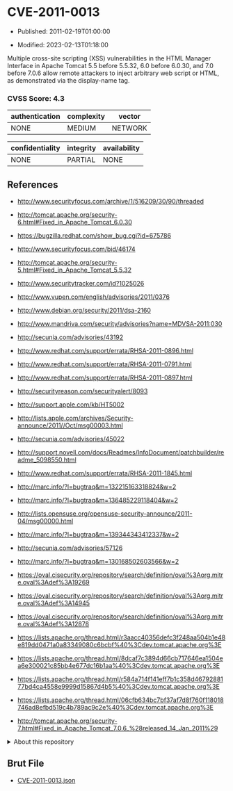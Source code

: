# CVE-2011-0013

- Published: 2011-02-19T01:00:00

- Modified: 2023-02-13T01:18:00

Multiple cross-site scripting (XSS) vulnerabilities in the HTML Manager Interface in Apache Tomcat 5.5 before 5.5.32, 6.0 before 6.0.30, and 7.0 before 7.0.6 allow remote attackers to inject arbitrary web script or HTML, as demonstrated via the display-name tag.

### CVSS Score: **4.3**

| authentication | complexity | vector |
| --- | --- | --- |
| NONE | MEDIUM | NETWORK |

| confidentiality | integrity | availability |
| --- | --- | --- |
| NONE | PARTIAL | NONE |

## References

* http://www.securityfocus.com/archive/1/516209/30/90/threaded

* http://tomcat.apache.org/security-6.html#Fixed_in_Apache_Tomcat_6.0.30

* https://bugzilla.redhat.com/show_bug.cgi?id=675786

* http://www.securityfocus.com/bid/46174

* http://tomcat.apache.org/security-5.html#Fixed_in_Apache_Tomcat_5.5.32

* http://www.securitytracker.com/id?1025026

* http://www.vupen.com/english/advisories/2011/0376

* http://www.debian.org/security/2011/dsa-2160

* http://www.mandriva.com/security/advisories?name=MDVSA-2011:030

* http://secunia.com/advisories/43192

* http://www.redhat.com/support/errata/RHSA-2011-0896.html

* http://www.redhat.com/support/errata/RHSA-2011-0791.html

* http://www.redhat.com/support/errata/RHSA-2011-0897.html

* http://securityreason.com/securityalert/8093

* http://support.apple.com/kb/HT5002

* http://lists.apple.com/archives/Security-announce/2011//Oct/msg00003.html

* http://secunia.com/advisories/45022

* http://support.novell.com/docs/Readmes/InfoDocument/patchbuilder/readme_5098550.html

* http://www.redhat.com/support/errata/RHSA-2011-1845.html

* http://marc.info/?l=bugtraq&m=132215163318824&w=2

* http://marc.info/?l=bugtraq&m=136485229118404&w=2

* http://lists.opensuse.org/opensuse-security-announce/2011-04/msg00000.html

* http://marc.info/?l=bugtraq&m=139344343412337&w=2

* http://secunia.com/advisories/57126

* http://marc.info/?l=bugtraq&m=130168502603566&w=2

* https://oval.cisecurity.org/repository/search/definition/oval%3Aorg.mitre.oval%3Adef%3A19269

* https://oval.cisecurity.org/repository/search/definition/oval%3Aorg.mitre.oval%3Adef%3A14945

* https://oval.cisecurity.org/repository/search/definition/oval%3Aorg.mitre.oval%3Adef%3A12878

* https://lists.apache.org/thread.html/r3aacc40356defc3f248aa504b1e48e819dd0471a0a83349080c6bcbf%40%3Cdev.tomcat.apache.org%3E

* https://lists.apache.org/thread.html/8dcaf7c3894d66cb717646ea1504ea6e300021c85bb4e677dc16b1aa%40%3Cdev.tomcat.apache.org%3E

* https://lists.apache.org/thread.html/r584a714f141eff7b1c358d4679288177bd4ca4558e9999d15867d4b5%40%3Cdev.tomcat.apache.org%3E

* https://lists.apache.org/thread.html/06cfb634bc7bf37af7d8f760f118018746ad8efbd519c4b789ac9c2e%40%3Cdev.tomcat.apache.org%3E

* http://tomcat.apache.org/security-7.html#Fixed_in_Apache_Tomcat_7.0.6_%28released_14_Jan_2011%29

<details>
<summary>About this repository</summary> 

  This repository is part of the project [Live Hack CVE](https://github.com/Live-Hack-CVE). Main website can be found [www.live-hack.org](https://www.live-hack.org) 
  
  Made by [Sn0wAlice](https://github.com/Sn0wAlice) for the people that care about security and need to have a feed of the latest CVEs. Hope you enjoy it, don't forget to star the repo and follow me on [Twitter](https://twitter.com/Sn0wAlice) and [Github](https://github.com/Sn0wAlice). And that is my [personnal website](https://www.alice-snow.me/)

  - [Home Page](https://github.com/Live-Hack-CVE)
  - [Framework](https://github.com/Live-Hack-CVE/cve-framework)
  - [CVE database](https://github.com/Live-Hack-CVE/full_database)
  - [Changelog](https://github.com/Live-Hack-CVE/Changelog)
</details>

## Brut File

* [CVE-2011-0013.json](https://raw.githubusercontent.com/Live-Hack-CVE/full_database/main/cves/2011/CVE-2011-0013.json)

